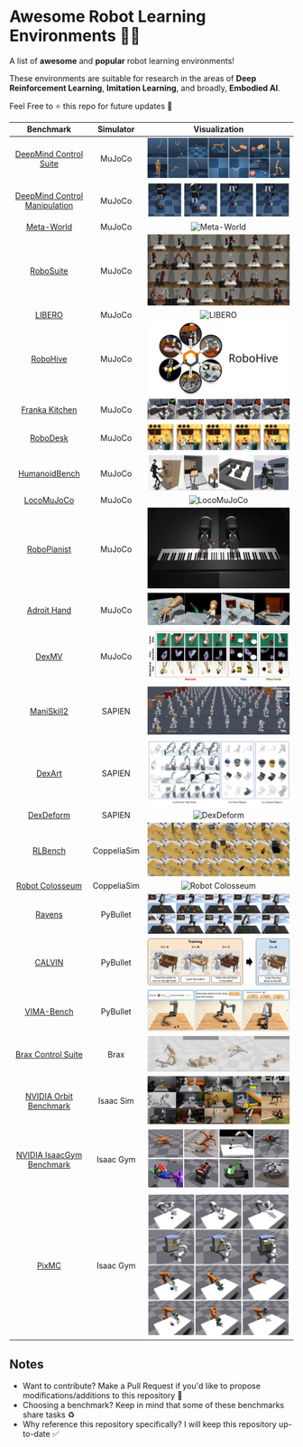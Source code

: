 # Awesome Robot Learning Environments 🤖🔥

A list of **awesome** and **popular** robot learning environments!

These environments are suitable for research in the areas of **Deep Reinforcement Learning**, **Imitation Learning**, and broadly, **Embodied AI**.

Feel Free to ⭐️ this repo for future updates 📲

|                                                    Benchmark                                                     |  Simulator  |                            Visualization                             |
| :--------------------------------------------------------------------------------------------------------------: | :---------: | :------------------------------------------------------------------: |
|                     [DeepMind Control Suite](https://github.com/google-deepmind/dm_control)                      |   MuJoCo    |        ![DeepMind Control Suite](assets/dm_control-suite.png)        |
| [DeepMind Control Manipulation](https://github.com/google-deepmind/dm_control/tree/main/dm_control/manipulation) |   MuJoCo    | ![DeepMind Control Manipulation](assets/dm_control-manipulation.png) |
|                           [Meta-World](https://github.com/Farama-Foundation/Metaworld)                           |   MuJoCo    |                 ![Meta-World](assets/meta-world.gif)                 |
|                            [RoboSuite](https://github.com/ARISE-Initiative/robosuite)                            |   MuJoCo    |                  ![RoboSuite](assets/robosuite.png)                  |
|                           [LIBERO](https://github.com/Lifelong-Robot-Learning/LIBERO)                            |   MuJoCo    |                     ![LIBERO](assets/libero.gif)                     |
|                                [RoboHive](https://github.com/vikashplus/robohive)                                |   MuJoCo    |                   ![RoboHive](assets/robohive.png)                   |
|                        [Franka Kitchen](https://robotics.farama.org/envs/franka_kitchen/)                        |   MuJoCo    |             ![Franka Kitchen](assets/franka-kitchen.gif)             |
|                             [RoboDesk](https://github.com/google-research/robodesk)                              |   MuJoCo    |                   ![RoboDesk](assets/robodesk.gif)                   |
|                        [HumanoidBench](https://github.com/carlosferrazza/humanoid-bench)                         |   MuJoCo    |             ![HumanoidBench](assets/humanoid-bench.jpeg)             |
|                              [LocoMuJoCo](https://github.com/robfiras/loco-mujoco)                               |   MuJoCo    |                 ![LocoMuJoCo](assets/locomujoco.gif)                 |
|                          [RoboPianist](https://github.com/google-research/robopianist)                           |   MuJoCo    |                ![RoboPianist](assets/robopianist.gif)                |
|                           [Adroit Hand](https://robotics.farama.org/envs/adroit_hand/)                           |   MuJoCo    |                  ![Adroit Hand](assets/adroit.jpeg)                  |
|                                   [DexMV](https://github.com/yzqin/dexmv-sim)                                    |   MuJoCo    |                      ![DexMV](assets/dexmv.png)                      |
|                                   [ManiSkill2](https://maniskill2.github.io/)                                    |   SAPIEN    |                 ![ManiSkill2](assets/maniskill2.gif)                 |
|                              [DexArt](https://github.com/Kami-code/dexart-release)                               |   SAPIEN    |                     ![DexArt](assets/dexart.png)                     |
|                                [DexDeform](https://github.com/sizhe-li/DexDeform)                                |   SAPIEN    |                  ![DexDeform](assets/dexdeform.gif)                  |
|                                  [RLBench](https://github.com/stepjam/RLBench)                                   | CoppeliaSim |                    ![RLBench](assets/rlbench.png)                    |
|                      [Robot Colosseum](https://github.com/robot-colosseum/robot-colosseum)                       | CoppeliaSim |            ![Robot Colosseum](assets/robot-colosseum.gif)            |
|                               [Ravens](https://github.com/google-research/ravens)                                |  PyBullet   |                     ![Ravens](assets/ravens.png)                     |
|                                     [CALVIN](https://github.com/mees/calvin)                                     |  PyBullet   |                     ![CALVIN](assets/calvin.png)                     |
|                               [VIMA-Bench](https://github.com/vimalabs/VIMABench)                                |  PyBullet   |                 ![VIMA-Bench](assets/vimabench.gif)                  |
|                               [Brax Control Suite](https://github.com/google/brax)                               |    Brax     |                       ![Brax](assets/brax.gif)                       |
|                          [NVIDIA Orbit Benchmark](https://isaac-orbit.github.io/orbit/)                          |  Isaac Sim  |             ![NVIDIA Orbit Benchmark](assets/orbit.jpeg)             |
|                  [NVIDIA IsaacGym Benchmark](https://github.com/NVIDIA-Omniverse/IsaacGymEnvs)                   |  Isaac Gym  |          ![NVIDIA IsaacGym Benchmark](assets/isaacgym.png)           |
|                                      [PixMC](https://github.com/ir413/mvp)                                       |  Isaac Gym  |                      ![PixMC](assets/pixmc.png)                      |

## Notes

- Want to contribute? Make a Pull Request if you'd like to propose modifications/additions to this repository 🤗
- Choosing a benchmark? Keep in mind that some of these benchmarks share tasks ♻️
- Why reference this repository specifically? I will keep this repository up-to-date ✅
